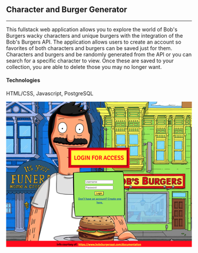 ## Character and Burger Generator
------------------------------------------------------------
This fullstack web application allows you to explore the world of Bob's Burgers wacky characters and unique
burgers with the integration of the Bob's Burgers API. The application allows users to create an account so
favorites of both characters and burgers can be saved just for them. Characters and burgers and be randomly
generated from the API or you can search for a specific character to view. Once these are saved to your collection,
you are able to delete those you may no longer want.

#### Technologies
HTML/CSS, Javascript, PostgreSQL

![login page](./loginPage.png "Login Page")
